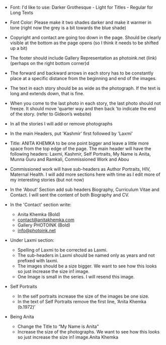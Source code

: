 - Font: I'd like to use: Darker Grothesque
        - Light for Titles
        - Regular for Long Texts


- Font Color: Please make it two shades darker and make it warmer  in tone (right now the grey is a bit towards the blue shade)

- Copyright  and contact are going too down in the page. Should be clearly visible at the bottom as the page opens (so I think it needs to be shifted up a bit)

- The footer should include Gallery Representation as photoink.net (link) (perhaps on the right bottom corner)d

- The forward and backward arrows in each story has to be constantly place at a specific distance from the beginning and end of the images.

- The text in each story should be as wide as the photograph. If the text is long and extends down, that is fine.

- When you come to the last photo in each story, the last photo should not freeze. It should move 'quarter way and then back 'to indicate the end of the story. (refer to Gideon’s website)

- In all the stories I will add or remove photographs

- In the main Headers, put 'Kashmir' first followed by 'Laxmi'

- Title: ANITA KHEMKA to be one point bigger and leave a little more space from the top edge of the page.
     The main header will have the following headers: Laxmi, Kashmir, Self Portraits, My Name is Anita, Munna Guru and Ramkali, Commissioned Work and Abou

- Commissioned work will have sub-headers as Author Portraits, HIV, Maternal Health. I will add more sections here with time as I edit more of my interesting stories (but not now)

- In the 'About' Section add sub headers Biography, Curriculum Vitae and Contact. I will sent the content of both Biography and CV.

- In the 'Contact' section write:
    - Anita Khemka (Bold)
    - contact@anitakhemka.com
    - Gallery PHOTOINK (Bold)
    - info@photoink.net

 

- Under Laxmi section:
    - Spelling of Laxmi to be corrected as Laxmi.
    - The sub-headers in Laxmi should be named only as years and not prefixed with laxmi.
    - The images should be a size bigger. We want to see how this looks so just increase the size in1 image.
    - One Image is small in the series. I will resend this image.

 

 - Self Portraits

    - In the self portraits increase the size of the images be one size.
    - In the text of Self Portraits remove the first line, ’Anita Khemka (b.1972)’

- Being Anita
    - Change the Title to “My Name is Anita”
    - Increase the size of the photographs. We want to see how this looks so just increase the size in1 image.Anita Khemka